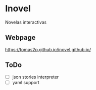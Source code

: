 # Inovel
Novelas interactivas

## Webpage
https://tomas2p.github.io/inovel.github.io/

## ToDo
- [ ] json stories  interpreter
- [ ] yaml support
